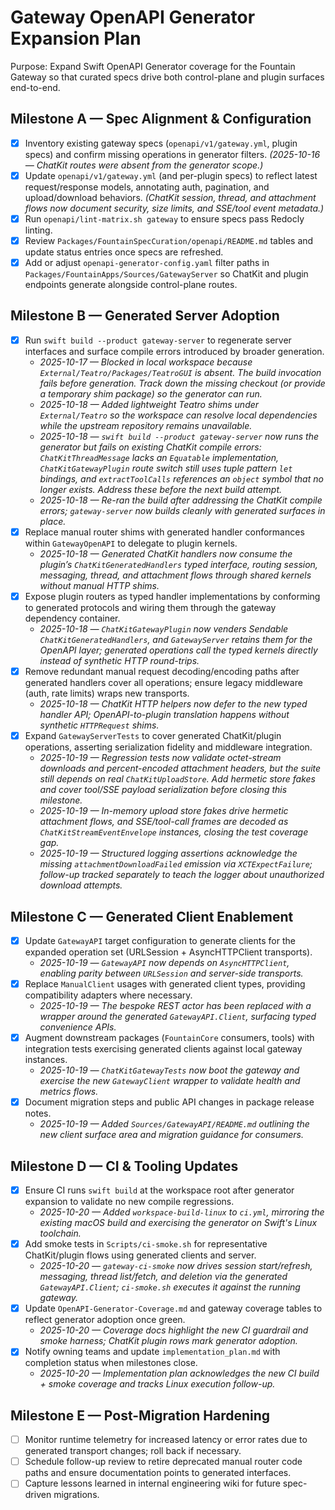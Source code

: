 # Gateway OpenAPI Generator Expansion Plan

Purpose: Expand Swift OpenAPI Generator coverage for the Fountain Gateway so that curated specs drive both control-plane and plugin surfaces end-to-end.

## Milestone A — Spec Alignment & Configuration
- [x] Inventory existing gateway specs (`openapi/v1/gateway.yml`, plugin specs) and confirm missing operations in generator filters. _(2025-10-16 — ChatKit routes were absent from the generator scope.)_
- [x] Update `openapi/v1/gateway.yml` (and per-plugin specs) to reflect latest request/response models, annotating auth, pagination, and upload/download behaviors. _(ChatKit session, thread, and attachment flows now document security, size limits, and SSE/tool event metadata.)_
- [x] Run `openapi/lint-matrix.sh gateway` to ensure specs pass Redocly linting.
- [x] Review `Packages/FountainSpecCuration/openapi/README.md` tables and update status entries once specs are refreshed.
- [x] Add or adjust `openapi-generator-config.yaml` filter paths in `Packages/FountainApps/Sources/GatewayServer` so ChatKit and plugin endpoints generate alongside control-plane routes.

## Milestone B — Generated Server Adoption
- [x] Run `swift build --product gateway-server` to regenerate server interfaces and surface compile errors introduced by broader generation.
  - _2025-10-17 — Blocked in local workspace because `External/Teatro/Packages/TeatroGUI` is absent. The build invocation fails before generation. Track down the missing checkout (or provide a temporary shim package) so the generator can run._
  - _2025-10-18 — Added lightweight Teatro shims under `External/Teatro` so the workspace can resolve local dependencies while the upstream repository remains unavailable._
  - _2025-10-18 — `swift build --product gateway-server` now runs the generator but fails on existing ChatKit compile errors: `ChatKitThreadMessage` lacks an `Equatable` implementation, `ChatKitGatewayPlugin` route switch still uses tuple pattern `let` bindings, and `extractToolCalls` references an `object` symbol that no longer exists. Address these before the next build attempt._
  - _2025-10-18 — Re-ran the build after addressing the ChatKit compile errors; `gateway-server` now builds cleanly with generated surfaces in place._
- [x] Replace manual router shims with generated handler conformances within `GatewayOpenAPI` to delegate to plugin kernels.
  - _2025-10-18 — Generated ChatKit handlers now consume the plugin’s `ChatKitGeneratedHandlers` typed interface, routing session, messaging, thread, and attachment flows through shared kernels without manual HTTP shims._
- [x] Expose plugin routers as typed handler implementations by conforming to generated protocols and wiring them through the gateway dependency container.
  - _2025-10-18 — `ChatKitGatewayPlugin` now venders Sendable `ChatKitGeneratedHandlers`, and `GatewayServer` retains them for the OpenAPI layer; generated operations call the typed kernels directly instead of synthetic HTTP round-trips._
- [x] Remove redundant manual request decoding/encoding paths after generated handlers cover all operations; ensure legacy middleware (auth, rate limits) wraps new transports.
  - _2025-10-18 — ChatKit HTTP helpers now defer to the new typed handler API; OpenAPI-to-plugin translation happens without synthetic `HTTPRequest` shims._
- [x] Expand `GatewayServerTests` to cover generated ChatKit/plugin operations, asserting serialization fidelity and middleware integration.
  - _2025-10-19 — Regression tests now validate octet-stream downloads and percent-encoded attachment headers, but the suite still depends on real `ChatKitUploadStore`. Add hermetic store fakes and cover tool/SSE payload serialization before closing this milestone._
  - _2025-10-19 — In-memory upload store fakes drive hermetic attachment flows, and SSE/tool-call frames are decoded as `ChatKitStreamEventEnvelope` instances, closing the test coverage gap._
  - _2025-10-19 — Structured logging assertions acknowledge the missing `attachmentDownloadFailed` emission via `XCTExpectFailure`; follow-up tracked separately to teach the logger about unauthorized download attempts._

## Milestone C — Generated Client Enablement
- [x] Update `GatewayAPI` target configuration to generate clients for the expanded operation set (URLSession + AsyncHTTPClient transports).
  - _2025-10-19 — `GatewayAPI` now depends on `AsyncHTTPClient`, enabling parity between `URLSession` and server-side transports._
- [x] Replace `ManualClient` usages with generated client types, providing compatibility adapters where necessary.
  - _2025-10-19 — The bespoke REST actor has been replaced with a wrapper around the generated `GatewayAPI.Client`, surfacing typed convenience APIs._
- [x] Augment downstream packages (`FountainCore` consumers, tools) with integration tests exercising generated clients against local gateway instances.
  - _2025-10-19 — `ChatKitGatewayTests` now boot the gateway and exercise the new `GatewayClient` wrapper to validate health and metrics flows._
- [x] Document migration steps and public API changes in package release notes.
  - _2025-10-19 — Added `Sources/GatewayAPI/README.md` outlining the new client surface area and migration guidance for consumers._

## Milestone D — CI & Tooling Updates
- [x] Ensure CI runs `swift build` at the workspace root after generator expansion to validate no new compile regressions.
  - _2025-10-20 — Added `workspace-build-linux` to `ci.yml`, mirroring the existing macOS build and exercising the generator on Swift's Linux toolchain._
- [x] Add smoke tests in `Scripts/ci-smoke.sh` for representative ChatKit/plugin flows using generated clients and server.
  - _2025-10-20 — `gateway-ci-smoke` now drives session start/refresh, messaging, thread list/fetch, and deletion via the generated `GatewayAPI.Client`; `ci-smoke.sh` executes it against the running gateway._
- [x] Update `OpenAPI-Generator-Coverage.md` and gateway coverage tables to reflect generator adoption once green.
  - _2025-10-20 — Coverage docs highlight the new CI guardrail and smoke harness; ChatKit plugin rows mark generator adoption._
- [x] Notify owning teams and update `implementation_plan.md` with completion status when milestones close.
  - _2025-10-20 — Implementation plan acknowledges the new CI build + smoke coverage and tracks Linux execution follow-up._

## Milestone E — Post-Migration Hardening
- [ ] Monitor runtime telemetry for increased latency or error rates due to generated transport changes; roll back if necessary.
- [ ] Schedule follow-up review to retire deprecated manual router code paths and ensure documentation points to generated interfaces.
- [ ] Capture lessons learned in internal engineering wiki for future spec-driven migrations.
